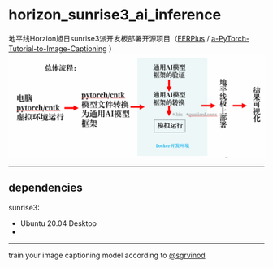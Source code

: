 # horizon_sunrise3_ai_inference
地平线Horzion旭日sunrise3派开发板部署开源项目（[FERPlus](https://github.com/ebarsoum/FERPlus) / [a-PyTorch-Tutorial-to-Image-Captioning](https://github.com/sgrvinod/a-PyTorch-Tutorial-to-Image-Captioning)
）
![总体流程](procedure.png)
***
## dependencies
sunrise3:
  - Ubuntu 20.04 Desktop
  - 
***
train your image captioning model according to [@sgrvinod](https://github.com/sgrvinod/a-PyTorch-Tutorial-to-Image-Captioning)
